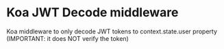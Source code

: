 # Koa JWT Decode middleware
Koa middleware to only decode JWT tokens to context.state.user property (IMPORTANT: it does NOT verify the token)
